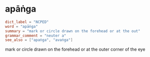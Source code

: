 # apāṅga

``` toml
dict_label = "NCPED"
word = "apāṅga"
summary = "mark or circle drawn on the forehead or at the out"
grammar_comment = "neuter a"
see_also = ["apaṅga", "avaṅga"]
```

mark or circle drawn on the forehead or at the outer corner of the eye

